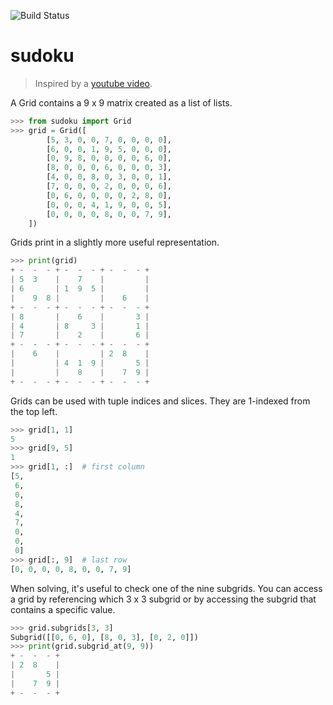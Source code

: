 ![Build Status](https://github.com/jenden/sudoku/workflows/Unit%20Test/badge.svg)

# sudoku
> Inspired by a [youtube video](https://www.youtube.com/watch?v=G_UYXzGuqvM).


A Grid contains a 9 x 9 matrix created as a list of lists.

```python
>>> from sudoku import Grid
>>> grid = Grid([
        [5, 3, 0, 0, 7, 0, 0, 0, 0],
        [6, 0, 0, 1, 9, 5, 0, 0, 0],
        [0, 9, 8, 0, 0, 0, 0, 6, 0],
        [8, 0, 0, 0, 6, 0, 0, 0, 3],
        [4, 0, 0, 8, 0, 3, 0, 0, 1],
        [7, 0, 0, 0, 2, 0, 0, 0, 6],
        [0, 6, 0, 0, 0, 0, 2, 8, 0],
        [0, 0, 0, 4, 1, 9, 0, 0, 5],
        [0, 0, 0, 0, 8, 0, 0, 7, 9],
    ])
```

Grids print in a slightly more useful representation.
```python
>>> print(grid)
+ -  -  - + -  -  - + -  -  - +
| 5  3    |    7    |         |
| 6       | 1  9  5 |         |
|    9  8 |         |    6    |
+ -  -  - + -  -  - + -  -  - +
| 8       |    6    |       3 |
| 4       | 8     3 |       1 |
| 7       |    2    |       6 |
+ -  -  - + -  -  - + -  -  - +
|    6    |         | 2  8    |
|         | 4  1  9 |       5 |
|         |    8    |    7  9 |
+ -  -  - + -  -  - + -  -  - +
```

Grids can be used with tuple indices and slices. They are 1-indexed from the top left.
```python
>>> grid[1, 1]
5
>>> grid[9, 5]
1
>>> grid[1, :]  # first column
[5,
 6,
 0,
 8,
 4,
 7,
 0,
 0,
 0]
>>> grid[:, 9]  # last row
[0, 0, 0, 0, 8, 0, 0, 7, 9]
```

When solving, it's useful to check one of the nine subgrids. You can access a grid by referencing which 3 x 3 subgrid or by accessing the subgrid that contains a specific value.
```python
>>> grid.subgrids[3, 3]
Subgrid([[0, 6, 0], [8, 0, 3], [0, 2, 0]])
>>> print(grid.subgrid_at(9, 9))
+ -  -  - +
| 2  8    |
|       5 |
|    7  9 |
+ -  -  - +
```
